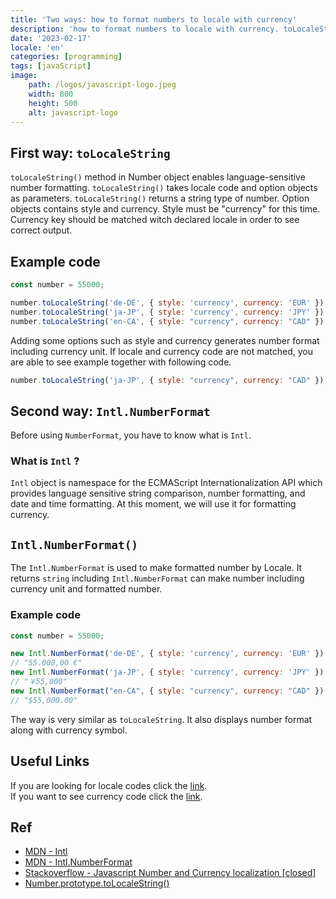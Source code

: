 ```yaml
---
title: 'Two ways: how to format numbers to locale with currency'
description: 'how to format numbers to locale with currency. toLocaleString() and Intl.NumberFormat()'
date: '2023-02-17'
locale: 'en'
categories: [programming]
tags: [javaScript]
image:
    path: /logos/javascript-logo.jpeg
    width: 800
    height: 500
    alt: javascript-logo
---
```


## First way: `toLocaleString`
`toLocaleString()` method in Number object enables language-sensitive number formatting.
`toLocaleString()` takes locale code and option objects as parameters.
`toLocaleString()` returns a string type of number.
Option objects contains style and currency. Style must be "currency" for this time. 
Currency key should be matched witch declared locale in order to see correct output.  
## Example code
```javascript
const number = 55000;

number.toLocaleString('de-DE', { style: 'currency', currency: 'EUR' }); // "55.000,00 €"
number.toLocaleString('ja-JP', { style: 'currency', currency: 'JPY' }); // "￥55,000"
number.toLocaleString('en-CA', { style: "currency", currency: "CAD" }); // "$55,000.00"
```
Adding some options such as style and currency generates number format including currency unit.
If locale and currency code are not matched, you are able to see example together with following code.
```javascript
number.toLocaleString('ja-JP', { style: "currency", currency: "CAD" }); // CA$255,000.00 
```

## Second way: `Intl.NumberFormat`
Before using `NumberFormat`, you have to know what is `Intl`.
### What is `Intl` ?
`Intl` object is namespace for the ECMAScript Internationalization API which provides language sensitive string comparison, number formatting, and date and time formatting.
At this moment, we will use it for formatting currency.

## `Intl.NumberFormat()`
The `Intl.NumberFormat` is used to make formatted number by Locale.
It returns `string` including 
`Intl.NumberFormat` can make number including currency unit and formatted number.

### Example code
```javascript
const number = 55000;

new Intl.NumberFormat('de-DE', { style: 'currency', currency: 'EUR' }).format(number); 
// "55.000,00 €"
new Intl.NumberFormat('ja-JP', { style: 'currency', currency: 'JPY' }).format(number); 
// "￥55,000"
new Intl.NumberFormat("en-CA", { style: "currency", currency: "CAD" }).format(number); 
// "$55,000.00"
```
The way is very similar as `toLocaleString`. It also displays number format along with currency symbol.

## Useful Links
If you are looking for locale codes click the [link](https://wpastra.com/docs/complete-list-wordpress-locale-codes/). <br>
If you want to see currency code click the [link](https://en.wikipedia.org/wiki/ISO_4217#List_of_ISO_4217_currency_codes).

## Ref
- [MDN - Intl](https://developer.mozilla.org/en-US/docs/Web/JavaScript/Reference/Global_Objects/Intl)
- [MDN - Intl.NumberFormat](https://developer.mozilla.org/en-US/docs/Web/JavaScript/Reference/Global_Objects/Intl/NumberFormat)
- [Stackoverflow - Javascript Number and Currency localization [closed]](https://stackoverflow.com/questions/5624173/javascript-number-and-currency-localization)
- [Number.prototype.toLocaleString()](https://developer.mozilla.org/en-US/docs/Web/JavaScript/Reference/Global_Objects/Number/toLocaleString)
